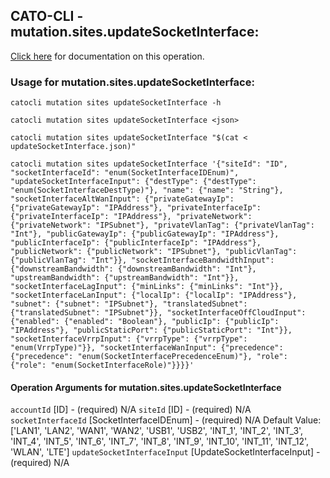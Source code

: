 
## CATO-CLI - mutation.sites.updateSocketInterface:
[Click here](https://api.catonetworks.com/documentation/#mutation-updateSocketInterface) for documentation on this operation.

### Usage for mutation.sites.updateSocketInterface:

`catocli mutation sites updateSocketInterface -h`

`catocli mutation sites updateSocketInterface <json>`

`catocli mutation sites updateSocketInterface "$(cat < updateSocketInterface.json)"`

`catocli mutation sites updateSocketInterface '{"siteId": "ID", "socketInterfaceId": "enum(SocketInterfaceIDEnum)", "updateSocketInterfaceInput": {"destType": {"destType": "enum(SocketInterfaceDestType)"}, "name": {"name": "String"}, "socketInterfaceAltWanInput": {"privateGatewayIp": {"privateGatewayIp": "IPAddress"}, "privateInterfaceIp": {"privateInterfaceIp": "IPAddress"}, "privateNetwork": {"privateNetwork": "IPSubnet"}, "privateVlanTag": {"privateVlanTag": "Int"}, "publicGatewayIp": {"publicGatewayIp": "IPAddress"}, "publicInterfaceIp": {"publicInterfaceIp": "IPAddress"}, "publicNetwork": {"publicNetwork": "IPSubnet"}, "publicVlanTag": {"publicVlanTag": "Int"}}, "socketInterfaceBandwidthInput": {"downstreamBandwidth": {"downstreamBandwidth": "Int"}, "upstreamBandwidth": {"upstreamBandwidth": "Int"}}, "socketInterfaceLagInput": {"minLinks": {"minLinks": "Int"}}, "socketInterfaceLanInput": {"localIp": {"localIp": "IPAddress"}, "subnet": {"subnet": "IPSubnet"}, "translatedSubnet": {"translatedSubnet": "IPSubnet"}}, "socketInterfaceOffCloudInput": {"enabled": {"enabled": "Boolean"}, "publicIp": {"publicIp": "IPAddress"}, "publicStaticPort": {"publicStaticPort": "Int"}}, "socketInterfaceVrrpInput": {"vrrpType": {"vrrpType": "enum(VrrpType)"}}, "socketInterfaceWanInput": {"precedence": {"precedence": "enum(SocketInterfacePrecedenceEnum)"}, "role": {"role": "enum(SocketInterfaceRole)"}}}}'`

#### Operation Arguments for mutation.sites.updateSocketInterface ####
`accountId` [ID] - (required) N/A 
`siteId` [ID] - (required) N/A 
`socketInterfaceId` [SocketInterfaceIDEnum] - (required) N/A Default Value: ['LAN1', 'LAN2', 'WAN1', 'WAN2', 'USB1', 'USB2', 'INT_1', 'INT_2', 'INT_3', 'INT_4', 'INT_5', 'INT_6', 'INT_7', 'INT_8', 'INT_9', 'INT_10', 'INT_11', 'INT_12', 'WLAN', 'LTE']
`updateSocketInterfaceInput` [UpdateSocketInterfaceInput] - (required) N/A 
